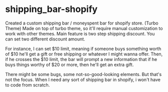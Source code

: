 # shipping_bar-shopify
Created a custom shipping bar / moneyspent bar for shopify store. (Turbo Theme)
Made on top of turbo theme, so it'll require manual customization to work with other themes. 
Main feature is two step shipping discount. You can set two different discount amount. 

For instance, I can set $10 limit, meaning if someone buys something worth of $10 he'll get a gift or free shipping or whatever I might wanna offer.
Then, if he crosses the $10 limit, the bar will prompt a new information that if he buys things worthy of $20 or more, then he'll get an extra gift.

There might be some bugs, some not-so-good-looking elements. But that's not the focus. When I need any sort of shipping bar in shopify, i won't have to code from scratch.
